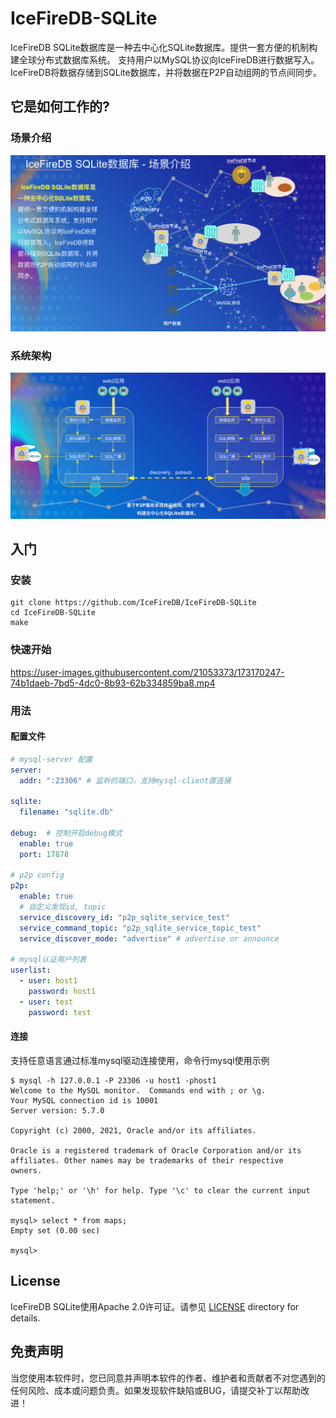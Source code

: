 # IceFireDB-SQLite

IceFireDB SQLite数据库是一种去中心化SQLite数据库。提供一套方便的机制构建全球分布式数据库系统。 支持用户以MySQL协议向IceFireDB进行数据写入。 IceFireDB将数据存储到SQLite数据库，并将数据在P2P自动组网的节点间同步。

## 它是如何工作的?
### 场景介绍
![scene.png](./docs/scene.png)
### 系统架构
![framework](./docs/framework.png)

## 入门

### 安装
```shell
git clone https://github.com/IceFireDB/IceFireDB-SQLite
cd IceFireDB-SQLite
make
```

### 快速开始

https://user-images.githubusercontent.com/21053373/173170247-74b1daeb-7bd5-4dc0-8b93-62b334859ba8.mp4


### 用法
#### 配置文件
```yaml
# mysql-server 配置
server:
  addr: ":23306" # 监听的端口，支持mysql-client直连接

sqlite:
  filename: "sqlite.db"

debug:  # 控制开启debug模式
  enable: true
  port: 17878

# p2p config
p2p:
  enable: true
  # 自定义发现id, topic
  service_discovery_id: "p2p_sqlite_service_test"
  service_command_topic: "p2p_sqlite_service_topic_test"
  service_discover_mode: "advertise" # advertise or announce

# mysql认证用户列表
userlist:
  - user: host1
    password: host1
  - user: test
    password: test
```

#### 连接
支持任意语言通过标准mysql驱动连接使用，命令行mysql使用示例
```shell
$ mysql -h 127.0.0.1 -P 23306 -u host1 -phost1
Welcome to the MySQL monitor.  Commands end with ; or \g.
Your MySQL connection id is 10001
Server version: 5.7.0

Copyright (c) 2000, 2021, Oracle and/or its affiliates.

Oracle is a registered trademark of Oracle Corporation and/or its
affiliates. Other names may be trademarks of their respective
owners.

Type 'help;' or '\h' for help. Type '\c' to clear the current input statement.

mysql> select * from maps;
Empty set (0.00 sec)

mysql>
```

## License
IceFireDB SQLite使用Apache 2.0许可证。请参见 [LICENSE](./LICENSE) directory for details.

## 免责声明
当您使用本软件时，您已同意并声明本软件的作者、维护者和贡献者不对您遇到的任何风险、成本或问题负责。如果发现软件缺陷或BUG，请提交补丁以帮助改进！